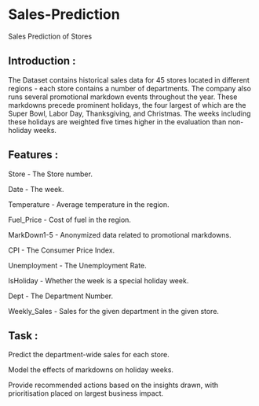 # Sales-Prediction
Sales Prediction of Stores

## Introduction :
The Dataset contains historical sales data for 45 stores located in different regions - each store contains a number of departments. The company also runs several promotional markdown events throughout the year. These markdowns precede prominent holidays, the four largest of which are the Super Bowl, Labor Day, Thanksgiving, and Christmas. The weeks including these holidays are weighted five times higher in the evaluation than non-holiday weeks.

## Features :
Store - The Store number.

Date - The week.

Temperature - Average temperature in the region.

Fuel_Price - Cost of fuel in the region.

MarkDown1-5 - Anonymized data related to promotional markdowns.

CPI - The Consumer Price Index.

Unemployment - The Unemployment Rate.

IsHoliday - Whether the week is a special holiday week.

Dept - The Department Number.

Weekly_Sales -  Sales for the given department in the given store.

## Task :
Predict the department-wide sales for each store.

Model the effects of markdowns on holiday weeks.

Provide recommended actions based on the insights drawn, with prioritisation placed on largest business impact.




